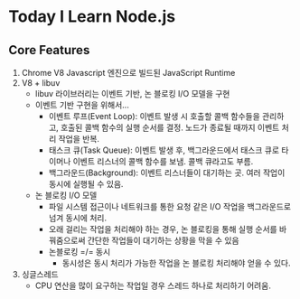 # Today I Learn Node.js

## Core Features
1. Chrome V8 Javascript 엔진으로 빌드된 JavaScript Runtime
2. V8 + libuv
    * libuv 라이브러리는 이벤트 기반, 논 블로킹 I/O 모델을 구현
    * 이벤트 기반 구현을 위해서...
      * 이벤트 루프(Event Loop): 이벤트 발생 시 호출할 콜백 함수들을 관리하고, 호출된 콜백 함수의 실행 순서를 결정. 노드가 종료될 때까지 이벤트 처리 작업을 반복.
      * 태스크 큐(Task Queue): 이벤트 발생 후, 백그라운드에서 태스크 큐로 타이머나 이벤트 리스너의 콜백 함수를 보냄. 콜백 큐라고도 부름.
      * 백그라운드(Background): 이벤트 리스너들이 대기하는 곳. 여러 작업이 동시에 실행될 수 있음.
    * 논 블로킹 I/O 모델
      * 파일 시스템 접근이나 네트워크를 통한 요청 같은 I/O 작업을 백그라운드로 넘겨 동시에 처리.
      * 오래 걸리는 작업을 처리해야 하는 경우, 논 블로킹을 통해 실행 순서를 바꿔줌으로써 간단한 작업들이 대기하는 상황을 막을 수 있음
      * 논블로킹 =/= 동시
        * 동시성은 동시 처리가 가능한 작업을 논 블로킹 처리해야 얻을 수 있다.
3. 싱글스레드
    * CPU 연산을 많이 요구하는 작업일 경우 스레드 하나로 처리하기 어려움.

    